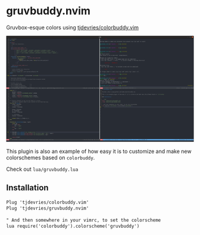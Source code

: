 # gruvbuddy.nvim

Gruvbox-esque colors using [tjdevries/colorbuddy.vim](github.com/tjdevries/colorbuddy.vim)

![screen](./media/screenshot.png)

This plugin is also an example of how easy it is to customize and make new colorschemes based on `colorbuddy`.

Check out `lua/gruvbuddy.lua`

## Installation

```vim
Plug 'tjdevries/colorbuddy.vim'
Plug 'tjdevries/gruvbuddy.nvim'

" And then somewhere in your vimrc, to set the colorscheme
lua require('colorbuddy').colorscheme('gruvbuddy')
```
